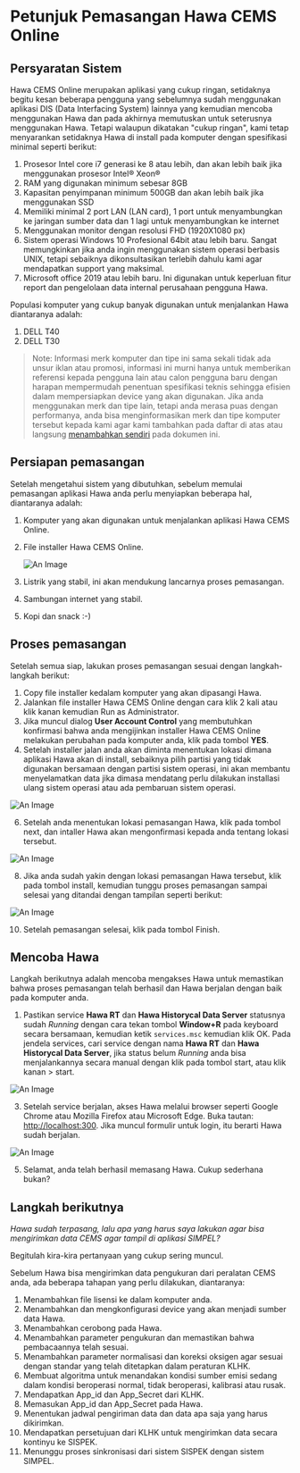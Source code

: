 # Petunjuk Pemasangan Hawa CEMS Online

## Persyaratan Sistem

Hawa CEMS Online merupakan aplikasi yang cukup ringan, setidaknya begitu kesan beberapa pengguna yang sebelumnya sudah menggunakan aplikasi DIS (Data Interfacing System) lainnya yang kemudian mencoba menggunakan Hawa dan pada akhirnya memutuskan untuk seterusnya menggunakan Hawa. Tetapi walaupun dikatakan "cukup ringan", kami tetap menyarankan setidaknya Hawa di install pada komputer dengan spesifikasi minimal seperti berikut:

1. Prosesor Intel core i7 generasi ke 8 atau lebih, dan akan lebih baik jika menggunakan prosesor Intel® Xeon®
2. RAM yang digunakan minimum sebesar 8GB
3. Kapasitan penyimpanan minimum 500GB dan akan lebih baik jika menggunakan SSD
4. Memiliki minimal 2 port LAN (LAN card), 1 port untuk menyambungkan ke jaringan sumber data dan 1 lagi untuk menyambungkan ke internet
5. Menggunakan monitor dengan resolusi FHD (1920X1080 px)
6. Sistem operasi Windows 10 Profesional 64bit atau lebih baru. Sangat memungkinkan jika anda ingin menggunakan sistem operasi berbasis UNIX, tetapi sebaiknya dikonsultasikan terlebih dahulu kami agar mendapatkan support yang maksimal.
7. Microsoft office 2019 atau lebih baru. Ini digunakan untuk keperluan fitur report dan pengelolaan data internal perusahaan pengguna Hawa.

Populasi komputer yang cukup banyak digunakan untuk menjalankan Hawa diantaranya adalah:
1. DELL T40
2. DELL T30

> Note: Informasi merk komputer dan tipe ini sama sekali tidak ada unsur iklan atau promosi, informasi ini murni hanya untuk memberikan referensi kepada pengguna lain atau calon pengguna baru dengan harapan mempermudah penentuan spesifikasi teknis sehingga efisien dalam mempersiapkan device yang akan digunakan. Jika anda menggunakan merk dan tipe lain, tetapi anda merasa puas dengan performanya, anda bisa menginformasikan merk dan tipe komputer tersebut kepada kami agar kami tambahkan pada daftar di atas atau langsung [menambahkan sendiri](https://github.com/cems-online/docs/edit/main/docs/panduan-installasi/index.md) pada dokumen ini.


## Persiapan pemasangan

Setelah mengetahui sistem yang dibutuhkan, sebelum memulai pemasangan aplikasi Hawa anda perlu menyiapkan beberapa hal, diantaranya adalah:

1. Komputer yang akan digunakan untuk menjalankan aplikasi Hawa CEMS Online.
2. File installer Hawa CEMS Online.
   
   ![An Image](./img/file_exe.png)
   
4. Listrik yang stabil, ini akan mendukung lancarnya proses pemasangan.
5. Sambungan internet yang stabil.
6. Kopi dan snack :-)

## Proses pemasangan

Setelah semua siap, lakukan proses pemasangan sesuai dengan langkah-langkah berikut:

1. Copy file installer kedalam komputer yang akan dipasangi Hawa.
2. Jalankan file installer Hawa CEMS Online dengan cara klik 2 kali atau klik kanan kemudian Run as Administrator.
3. Jika muncul dialog **User Account Control** yang membutuhkan konfirmasi bahwa anda mengijinkan installer Hawa CEMS Online melakukan perubahan pada komputer anda, klik pada tombol **YES**.
4. Setelah installer jalan anda akan diminta menentukan lokasi dimana aplikasi Hawa akan di install, sebaiknya pilih partisi yang tidak digunakan bersamaan dengan partisi sistem operasi, ini akan membantu menyelamatkan data jika dimasa mendatang perlu dilakukan installasi ulang sistem operasi atau ada pembaruan sistem operasi.
   
![An Image](./img/step3.png)

6. Setelah anda menentukan lokasi pemasangan Hawa, klik pada tombol next, dan intaller Hawa akan mengonfirmasi kepada anda tentang lokasi tersebut.
   
![An Image](./img/step4.png)

8. Jika anda sudah yakin dengan lokasi pemasangan Hawa tersebut, klik pada tombol install, kemudian tunggu proses pemasangan sampai selesai yang ditandai dengan tampilan seperti berikut:
   
![An Image](./img/step5.png)

10. Setelah pemasangan selesai, klik pada tombol Finish.

## Mencoba Hawa

Langkah berikutnya adalah mencoba mengakses Hawa untuk memastikan bahwa proses pemasangan telah berhasil dan Hawa berjalan dengan baik pada komputer anda.
1. Pastikan service **Hawa RT** dan **Hawa Historycal Data Server** statusnya sudah *Running* dengan cara tekan tombol **Window+R** pada keyboard secara bersamaan, kemudian ketik `services.msc` kemudian klik OK. Pada jendela services, cari service dengan nama **Hawa RT** dan **Hawa Historycal Data Server**, jika status belum *Running* anda bisa menjalankannya secara manual dengan klik pada tombol start, atau klik kanan > start.
   
![An Image](./img/service.png)

3. Setelah service berjalan, akses Hawa melalui browser seperti Google Chrome atau Mozilla Firefox atau Microsoft Edge. Buka tautan: [http://localhost:300](http://localhost:3000). Jika muncul formulir untuk login, itu berarti Hawa sudah berjalan.
   
![An Image](./img/step_login.png)

5. Selamat, anda telah berhasil memasang Hawa. Cukup sederhana bukan?

## Langkah berikutnya

*Hawa sudah terpasang, lalu apa yang harus saya lakukan agar bisa mengirimkan data CEMS agar tampil di aplikasi SIMPEL?* 

Begitulah kira-kira pertanyaan yang cukup sering muncul.

Sebelum Hawa bisa mengirimkan data pengukuran dari peralatan CEMS anda, ada beberapa tahapan yang perlu dilakukan, diantaranya:

1. Menambahkan file lisensi ke dalam komputer anda.
2. Menambahkan dan mengkonfigurasi device yang akan menjadi sumber data Hawa.
3. Menambahkan cerobong pada Hawa.
4. Menambahkan parameter pengukuran dan memastikan bahwa pembacaannya telah sesuai.
5. Menambahkan parameter normalisasi dan koreksi oksigen agar sesuai dengan standar yang telah ditetapkan dalam peraturan KLHK.
6. Membuat algoritma untuk menandakan kondisi sumber emisi sedang dalam kondisi beroperasi normal, tidak beroperasi, kalibrasi atau rusak.
7. Mendapatkan App_id dan App_Secret dari KLHK.
8. Memasukan App_id dan App_Secret pada Hawa.
9. Menentukan jadwal pengiriman data dan data apa saja yang harus dikirimkan.
10. Mendapatkan persetujuan dari KLHK untuk mengirimkan data secara kontinyu ke SISPEK.
11. Menunggu proses sinkronisasi dari sistem SISPEK dengan sistem SIMPEL.

